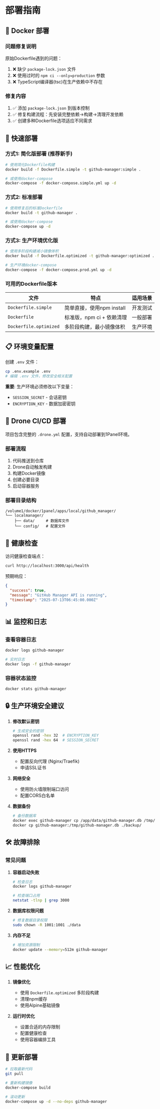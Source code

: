 # 部署指南

## 🐳 Docker 部署

### 问题修复说明

原始Dockerfile遇到的问题：
1. ❌ 缺少 `package-lock.json` 文件
2. ❌ 使用过时的 `npm ci --only=production` 参数
3. ❌ TypeScript编译器(tsc)在生产依赖中不存在

### 修复内容
1. ✅ 添加 `package-lock.json` 到版本控制
2. ✅ 修复构建流程：先安装完整依赖→构建→清理开发依赖
3. ✅ 创建多种Dockerfile选项适应不同需求

## 🚀 快速部署

### 方式1: 简化版部署 (推荐新手)
```bash
# 使用简化Dockerfile构建
docker build -f Dockerfile.simple -t github-manager:simple .

# 或使用docker-compose
docker-compose -f docker-compose.simple.yml up -d
```

### 方式2: 标准部署
```bash
# 使用修复后的标准Dockerfile
docker build -t github-manager .

# 或使用docker-compose
docker-compose up -d
```

### 方式3: 生产环境优化版
```bash
# 使用多阶段构建减小镜像体积
docker build -f Dockerfile.optimized -t github-manager:optimized .

# 生产环境docker-compose
docker-compose -f docker-compose.prod.yml up -d
```

### 可用的Dockerfile版本

| 文件 | 特点 | 适用场景 |
|------|------|----------|
| `Dockerfile.simple` | 简单直接，使用npm install | 开发测试 |
| `Dockerfile` | 标准版，npm ci + 依赖清理 | 一般部署 |
| `Dockerfile.optimized` | 多阶段构建，最小镜像体积 | 生产环境 |

## 📋 环境变量配置

创建 `.env` 文件：
```bash
cp .env.example .env
# 编辑 .env 文件，修改安全相关配置
```

**重要**: 生产环境必须修改以下变量：
- `SESSION_SECRET` - 会话密钥
- `ENCRYPTION_KEY` - 数据加密密钥

## 🔧 Drone CI/CD 部署

项目包含完整的 `.drone.yml` 配置，支持自动部署到1Panel环境。

### 部署流程
1. 代码推送到仓库
2. Drone自动触发构建
3. 构建Docker镜像
4. 创建必要目录
5. 启动容器服务

### 部署目录结构
```
/volume1/docker/1panel/apps/local/github_manager/
└── localmanager/
    ├── data/     # 数据库文件
    └── config/   # 配置文件
```

## 🏥 健康检查

访问健康检查端点：
```bash
curl http://localhost:3000/api/health
```

预期响应：
```json
{
  "success": true,
  "message": "GitHub Manager API is running",
  "timestamp": "2025-07-13T06:45:00.000Z"
}
```

## 📊 监控和日志

### 查看容器日志
```bash
docker logs github-manager

# 实时日志
docker logs -f github-manager
```

### 容器状态监控
```bash
docker stats github-manager
```

## 🔒 生产环境安全建议

1. **修改默认密钥**
   ```bash
   # 生成安全的密钥
   openssl rand -hex 32  # ENCRYPTION_KEY
   openssl rand -hex 64  # SESSION_SECRET
   ```

2. **使用HTTPS**
   - 配置反向代理 (Nginx/Traefik)
   - 申请SSL证书

3. **网络安全**
   - 使用防火墙限制端口访问
   - 配置CORS白名单

4. **数据备份**
   ```bash
   # 备份数据库
   docker exec github-manager cp /app/data/github-manager.db /tmp/
   docker cp github-manager:/tmp/github-manager.db ./backup/
   ```

## 🛠️ 故障排除

### 常见问题

1. **容器启动失败**
   ```bash
   # 检查日志
   docker logs github-manager
   
   # 检查端口占用
   netstat -tlnp | grep 3000
   ```

2. **数据库权限问题**
   ```bash
   # 修复数据目录权限
   sudo chown -R 1001:1001 ./data
   ```

3. **内存不足**
   ```bash
   # 增加资源限制
   docker update --memory=512m github-manager
   ```

## 📈 性能优化

1. **镜像优化**
   - 使用 `Dockerfile.optimized` 多阶段构建
   - 清理npm缓存
   - 使用Alpine基础镜像

2. **运行时优化**
   - 设置合适的内存限制
   - 配置健康检查
   - 使用容器编排工具

## 🔄 更新部署

```bash
# 拉取最新代码
git pull

# 重新构建镜像
docker-compose build

# 滚动更新
docker-compose up -d --no-deps github-manager
```